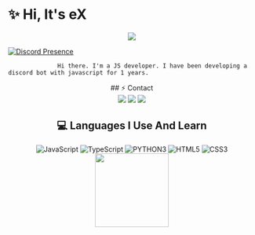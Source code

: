 # ✨ Hi, It's eX

<div align="center">
    <img src="https://komarev.com/ghpvc/?username=eX&color=blue"/>
</div>  


   [![Discord Presence](https://lanyard-profile-readme.vercel.app/api/924762259308302446?theme=light&bg=1c1c1c&animated=false&hideDiscrim=false&borderRadius=30px)](https://discord.com/users/924762259308302446)



                  Hi there. I'm a JS developer. ​​I have been developing a discord bot with javascript for 1 years.
<div align="center">
 ## ⚡ Contact

<div align="center">
    <a href="https://discord.com/users/924762259308302446" target="_blank"><img src="https://img.shields.io/badge/-eX-black?style=for-the-badge&logo=discord&logoColor=1e44ee"></a>
    <a href="https://github.com/exshu" target="_blank"><img src="https://img.shields.io/badge/-eX-black?style=for-the-badge&logo=github&logoColor=white"></a>
    <a href="https://discord.gg/gooseducktr" target="_blank"><img src="https://img.shields.io/badge/-gooseducktr%20eX-black?style=for-the-badge&logo=discord&logoColor=1e44ee"></a>
</div>

## 💻 Languages I Use And Learn

<div align="center">
    <img alt="JavaScript" align="center" src="https://img.shields.io/badge/-Javascript-edb200?style=flat-square&logo=javascript&logoColor=white"/>
    <img alt="TypeScript" align="center" src="https://img.shields.io/badge/-Typescript-007acc?style=flat-square&logo=typescript&logoColor=white"/>
    <img alt="PYTHON3" align="center" src="https://img.shields.io/badge/-Pyhton-yellow?style=flat-square&logo=python&logoColor=white"/>
    <img alt="HTML5" align="center" src="https://img.shields.io/badge/-HTML5-E34F26?style=flat-square&logo=html5&logoColor=white"/>
    <img alt="CSS3" align="center" src="https://img.shields.io/badge/-CSS3-264de4?style=flat-square&logo=css3&logoColor=white"/>
</div>


<div align="center">
    <img src="https://github-readme-stats.vercel.app/api?username=Cyber-Woxy&show_icons=true&theme=radical&hide_border=true" width="%100" height="150px">
    <br>
</div>
